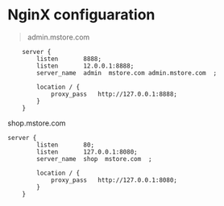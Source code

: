 # NginX configuaration

> admin.mstore.com

```
    server {
        listen       8888;
        listen       12.0.0.1:8888;
        server_name  admin  mstore.com admin.mstore.com  ;

        location / {
            proxy_pass   http://127.0.0.1:8888;
        }
    }
```

shop.mstore.com

```
server {
        listen       80;
        listen       127.0.0.1:8080;
        server_name  shop  mstore.com  ;

        location / {
            proxy_pass   http://127.0.0.1:8080;
        }
    }
```
